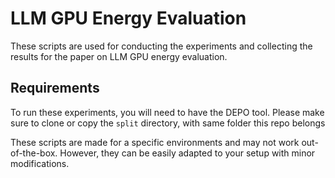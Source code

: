 # LLM GPU Energy Evaluation

These scripts are used for conducting the experiments and collecting the results for the paper on LLM GPU energy evaluation.

## Requirements

To run these experiments, you will need to have the DEPO tool. Please make sure to clone or copy the `split` directory, with same folder this repo belongs

These scripts are made for a specific environments and may not work out-of-the-box. However, they can be easily adapted to your setup with minor modifications.










